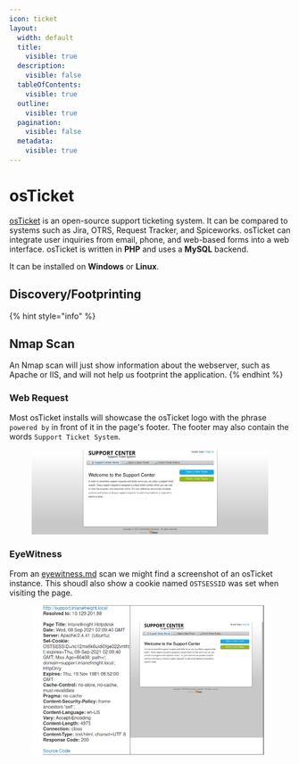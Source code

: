 ```yaml
---
icon: ticket
layout:
  width: default
  title:
    visible: true
  description:
    visible: false
  tableOfContents:
    visible: true
  outline:
    visible: true
  pagination:
    visible: false
  metadata:
    visible: true
---
```


# osTicket

[osTicket](https://osticket.com) is an open-source support ticketing system. It can be compared to systems such as Jira, OTRS, Request Tracker, and Spiceworks. osTicket can integrate user inquiries from email, phone, and web-based forms into a web interface. osTicket is written in **PHP** and uses a **MySQL** backend.

It can be installed on **Windows** or **Linux**.

## Discovery/Footprinting

{% hint style="info" %}
## Nmap Scan

An Nmap scan will just show information about the webserver, such as Apache or IIS, and will not help us footprint the application.
{% endhint %}

### Web Request

Most osTicket installs will showcase the osTicket logo with the phrase `powered by` in front of it in the page's footer. The footer may also contain the words `Support Ticket System`.

<figure><img src="../../../.gitbook/assets/image (1).png" alt=""><figcaption></figcaption></figure>

### EyeWitness

From an [eyewitness.md](../../../toolbox/tooling/web-application-analysis/eyewitness.md "mention") scan we might find a screenshot of an osTicket instance. This shoudl also show a cookie named `OSTSESSID` was set when visiting the page.

<figure><img src="../../../.gitbook/assets/image.png" alt=""><figcaption></figcaption></figure>
